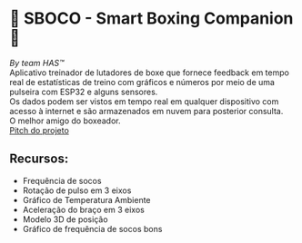# 🥊 SBOCO - Smart Boxing Companion 🥊
*By team HAS™*  
Aplicativo treinador de lutadores de boxe que fornece feedback em tempo real de estatísticas de treino com gráficos e números por meio de uma pulseira com ESP32 e alguns sensores.  
Os dados podem ser vistos em tempo real em qualquer dispositivo com acesso à internet e são armazenados em nuvem para posterior consulta.  
O melhor amigo do boxeador.  
[Pitch do projeto](https://youtu.be/2ZeNpTOzIAU)
## Recursos:
- Frequência de socos
- Rotação de pulso em 3 eixos
- Gráfico de Temperatura Ambiente
- Aceleração do braço em 3 eixos
- Modelo 3D de posição
- Gráfico de frequência de socos bons
